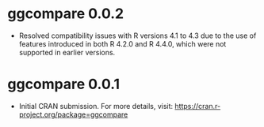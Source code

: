 # ggcompare 0.0.2

* Resolved compatibility issues with R versions 4.1 to 4.3 due to the use of features introduced in both R 4.2.0 and R 4.4.0, which were not supported in earlier versions.

# ggcompare 0.0.1

* Initial CRAN submission. For more details, visit: https://cran.r-project.org/package=ggcompare
